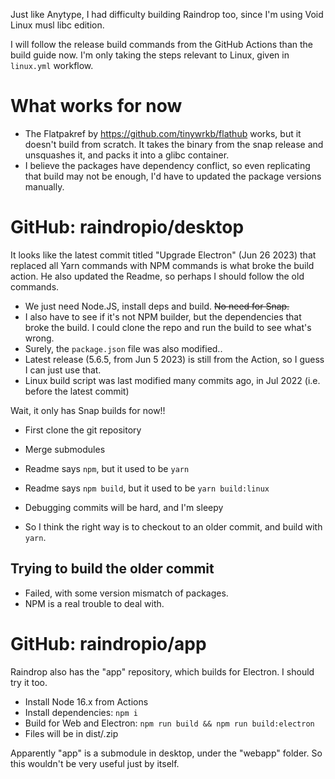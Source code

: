 Just like Anytype, I had difficulty building Raindrop too, since I'm using Void Linux musl libc edition.

I will follow the release build commands from the GitHub Actions than the build guide now. I'm only taking the steps relevant to Linux, given in `linux.yml` workflow.
# What works for now
- The Flatpakref by https://github.com/tinywrkb/flathub works, but it doesn't build from scratch. It takes the binary from the snap release and unsquashes it, and packs it into a glibc container.
- I believe the packages have dependency conflict, so even replicating that build may not be enough, I'd have to updated the package versions manually.
# GitHub: raindropio/desktop
It looks like the latest commit titled "Upgrade Electron" (Jun 26 2023) that replaced all Yarn commands with NPM commands is what broke the build action. He also updated the Readme, so perhaps I should follow the old commands.

- We just need Node.JS, install deps and build. ~~No need for Snap.~~
- I also have to see if it's not NPM builder, but the dependencies that broke the build. I could clone the repo and run the build to see what's wrong.
- Surely, the `package.json` file was also modified..
- Latest release (5.6.5, from Jun 5 2023) is still from the Action, so I guess I can just use that.
- Linux build script was last modified many commits ago, in Jul 2022 (i.e. before the latest commit)

Wait, it only has Snap builds for now!!

- First clone the git repository
- Merge submodules
- Readme says `npm`, but it used to be `yarn`
- Readme says `npm build`, but it used to be `yarn build:linux`
- Debugging commits will be hard, and I'm sleepy

- So I think the right way is to checkout to an older commit, and build with `yarn`.

## Trying to build the older commit
- Failed, with some version mismatch of packages.
- NPM is a real trouble to deal with.
# GitHub: raindropio/app
Raindrop also has the "app" repository, which builds for Electron. I should try it too.

- Install Node 16.x from Actions
- Install dependencies: `npm i`
- Build for Web and Electron: `npm run build && npm run build:electron`
- Files will be in dist/.zip

Apparently "app" is a submodule in desktop, under the "webapp" folder. So this wouldn't be very useful just by itself.